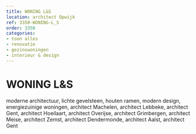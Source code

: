 ```yaml
---
title: WONING L&S
location: architect Opwijk
ref: 3350-WONING-L_S
order: 3350
categories:
- toon alles
- renovatie
- gezinswoningen
- interieur & design
---
```

# WONING L&S

moderne architectuur, lichte gevelsteen, houten ramen, modern design, energiezuinige woningen, architect Machelen, architect Lebbeke, architect Gent, architect Hoeilaart, architect Overijse, architect Grimbergen, architect Meise, architect Zemst, architect Dendermonde, architect Aalst, architect Gent